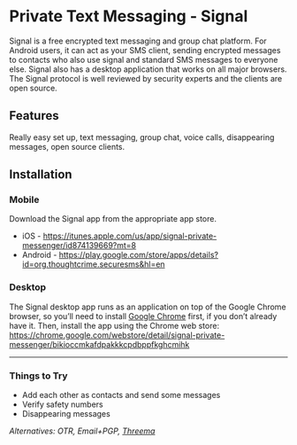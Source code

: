 # Private Text Messaging - Signal
Signal is a free encrypted text messaging and group chat platform. For Android users, it can act as your SMS client, sending encrypted messages to contacts who also use signal and standard SMS messages to everyone else. Signal also has a desktop application that works on all major browsers. The Signal protocol is well reviewed by security experts and the clients are open source.

## Features
Really easy set up, text messaging, group chat, voice calls, disappearing messages, open source clients.

## Installation

### Mobile
Download the Signal app from the appropriate app store.

* iOS - https://itunes.apple.com/us/app/signal-private-messenger/id874139669?mt=8
* Android - https://play.google.com/store/apps/details?id=org.thoughtcrime.securesms&hl=en

### Desktop
The Signal desktop app runs as an application on top of the Google Chrome browser, so you’ll need to install [Google Chrome](https://www.google.com/chrome/browser/desktop/index.html?brand=CHBD&gclid=Cj0KEQiAk5zEBRD9lfno2dek0tsBEiQAWVKyuGZILnz5gcCVgv5qY48TEWstbbpdz2WDmhUtad7dbmgaAuM78P8HAQ) first, if you don’t already have it. Then, install the app using the Chrome web store: https://chrome.google.com/webstore/detail/signal-private-messenger/bikioccmkafdpakkkcpdbppfkghcmihk

-----

### Things to Try
* Add each other as contacts and send some messages
* Verify safety numbers
* Disappearing messages

_Alternatives: OTR, Email+PGP, [Threema](https://threema.ch/en)_

